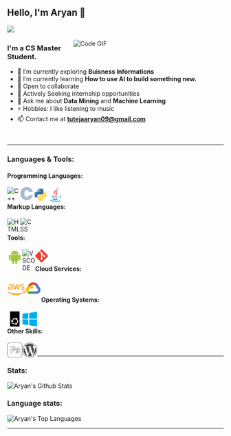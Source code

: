 ## Hello, I'm Aryan 👋
[<img src="https://komarev.com/ghpvc/?username=tutejaaryan09&label=Profile+Views&color=4287f5&style=flat" />](https://github.com/tutejaaryan)

<img src="https://cdn.dribbble.com/users/638428/screenshots/3641004/code2.gif" alt="Code GIF" width="350" align="right">

### I'm a CS Master Student.

- 🔭 I’m currently exploring **Buisness Informations**
- 🌱 I’m currently learning **How to use AI to build something new.**
- 👯 Open to collaborate 
- 💼 Actively Seeking internship opportunities
- 💬 Ask me about **Data Mining** and **Machine Learning**
- ⚡ Hobbies: I like listening to music
- 📫 Contact me at **tutejaaryan09@gmail.com**
<br/>


---
### Languages & Tools:

#### Programming Languages:

<img align="left" alt="C++" width="30px" src="https://www.freeiconspng.com/thumbs/c-logo-icon/c--logo-icon-0.png">

<img align="left" alt="C" width="30px" src="https://raw.githubusercontent.com/devicons/devicon/master/icons/c/c-original.svg">

<img align="left" alt="Python" width="35px" src="https://raw.githubusercontent.com/devicons/devicon/master/icons/python/python-original.svg">

<img align="left" alt="Java" width="35px" src="https://raw.githubusercontent.com/devicons/devicon/master/icons/java/java-original.svg">

<br/>


#### Markup Languages:

<img align="left" alt="HTML" width="30px" src="https://images.vexels.com/media/users/3/166383/isolated/preview/6024bc5746d7436c727825dc4fc23c22-html-programming-language-icon-by-vexels.png">

<img align="left" alt="CSS" width="30px" src="https://cdn.iconscout.com/icon/free/png-512/css-118-569410.png">

<br/>

#### Tools:

<img align="left" alt="Android" width="35px" src="https://raw.githubusercontent.com/devicons/devicon/master/icons/android/android-original.svg">

<img align="left" alt="VSCODE" width="30px" src="https://upload.wikimedia.org/wikipedia/commons/thumb/9/9a/Visual_Studio_Code_1.35_icon.svg/1024px-Visual_Studio_Code_1.35_icon.svg.png">

<img align="left" alt="GIT" width="30px" src="https://raw.githubusercontent.com/github/explore/80688e429a7d4ef2fca1e82350fe8e3517d3494d/topics/git/git.png">

<br/>

#### Cloud Services:

<img align="left" alt="AWS" width="42px" src="https://raw.githubusercontent.com/devicons/devicon/master/icons/amazonwebservices/amazonwebservices-plain-wordmark.svg">

<img align="left" alt="GCS" width="37px" src="https://raw.githubusercontent.com/devicons/devicon/master/icons/googlecloud/googlecloud-original.svg">

<br/>


#### Operating Systems:

<img align="left" alt="Ubuntu" width="35px" src="https://raw.githubusercontent.com/devicons/devicon/master/icons/ubuntu/ubuntu-plain.svg">

<img align="left" alt="Windows" width="35px" src="https://raw.githubusercontent.com/devicons/devicon/master/icons/windows8/windows8-original.svg">

<br/>


#### Other Skills:

<img align="left" alt="Photoshop" width="35px" src="https://raw.githubusercontent.com/devicons/devicon/master/icons/photoshop/photoshop-line.svg">

<img align="left" alt="Wordpress" width="35px" src="https://raw.githubusercontent.com/devicons/devicon/master/icons/wordpress/wordpress-plain.svg">


<br/>

---
### Stats:
<img alt="Aryan's Github Stats" src="https://github-readme-stats.vercel.app/api?username=tutejaaryan09&show_icons=true&count_private=true&theme=tokyonight" />


### Language stats:

<img alt="Aryan's Top Languages" src="https://github-readme-stats.vercel.app/api/top-langs/?username=tutejaaryan09&layout=compact&theme=tokyonight&hide"/>

---

